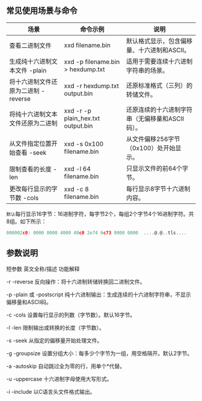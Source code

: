 ## 常见使用场景与命令

| 场景           | 命令示例        | 说明                                      |
| ---------------- | ------------------- | ------------------------------------------- |
| 查看二进制文件 | xxd filename.bin    | 默认格式显示，包含偏移量、十六进制和ASCII。 |
| 生成纯十六进制文本文件 -plain | xxd -p filename.bin > hexdump.txt | 适用于需要连续十六进制字符串的场景。 |
| 将十六进制文件还原为二进制 -reverse | xxd -r hexdump.txt output.bin | 还原标准格式（三列）的转储文件。 |
| 将纯十六进制文本文件还原为二进制 | xxd -r -p plain_hex.txt output.bin | 还原连续的十六进制字符串（无偏移量和ASCII码）。 |
| 从文件指定位置开始查看 -seek | xxd -s 0x100 filename.bin | 从文件偏移256字节（0x100）处开始显示。 |
| 限制查看的长度 -len | xxd -l 64 filename.bin | 只显示文件的前64个字节。 |
| 更改每行显示的字节数 -cols | xxd -c 8 filename.bin | 每行显示8字节十六进制内容。 |

`默认`每行显示16字节：16进制字符，每字节2个，每组2个字节4个16进制字符。共8组。如下所示：

```h
000002c0: 0000 0000 4000 40c0 2e74 6c73 0000 0000  ....@.@..tls....
```


## 参数说明

短参数 英文全称/描述 功能解释

-r -reverse 反向操作：将十六进制转储转换回二进制文件。

-p -plain 或 -postscript 纯十六进制输出：生成连续的十六进制字符串，不显示偏移量和ASCII码。

-c -cols 设置每行显示的列数（字节数）。默认16字节。

-l -len 限制输出或转换的长度（字节数）。

-s -seek 从指定的偏移量开始处理文件。

-g -groupsize 设置分组大小：每多少个字节为一组，用空格隔开。默认2字节。

-a -autoskip 自动跳过全为零的行，用单个*代替。

-u -uppercase 十六进制字母使用大写形式。

-i -include 以C语言头文件格式输出。